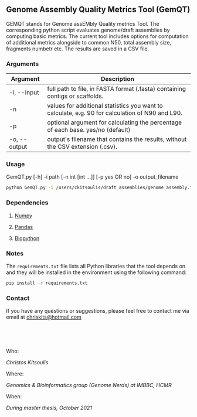 ## Genome Assembly Quality Metrics Tool (GemQT)

GEMQT stands for Genome assEMbly Quality metrics Tool. The corresponding python script evaluates genome/draft assemblies by computing basic metrics. The current tool includes options for computation of additional metrics alongside to common N50, total assembly size, fragments numbetr etc. The results are saved in a CSV file.


### Arguments

| Argument | Description |
| --- | --- |
| -i, --input | full path to file, in FASTA format (.fasta) containing contigs or scaffolds. |
| -n | values for additional statistics you want to calculate, e.g. 90 for calculation of N90 and L90. |
| -p | optional argument for calculating the percentage of each base. yes/no (default) |
| -o, --output | output's filename that contains the results, without the CSV extension (.csv). |


### Usage

GemQT.py [-h] -i path [-n int [int ...]] [-p yes OR no] -o output_filename

```bash
python GemQT.py -i /users/ckitsoulis/draft_assemblies/genome_assembly.fasta -n 85 90 95 -p yes -o results
```

### Dependencies 

1. [Numpy](https://numpy.org)

2. [Pandas](https://pandas.pydata.org/)

3. [Biopython](https://biopython.org/)

### Notes

The `requirements.txt` file lists all Python libraries that the tool depends on and they will be installed in the environment using the following command:

```bash
pip install -r requirements.txt
```

### Contact

If you have any questions or suggestions, please feel free to contact me via email at chriskits@hotmail.com

&nbsp;

&nbsp;



Who:

*Christos Kitsoulis*

Where:

*Genomics & Bioinformatics group (Genome Nerds) at IMBBC, HCMR*

When:

*During master thesis, October 2021*
